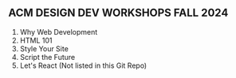 ## ACM DESIGN DEV WORKSHOPS FALL 2024 ##

1) Why Web Development
2) HTML 101
3) Style Your Site
4) Script the Future
5) Let's React (Not listed in this Git Repo)
